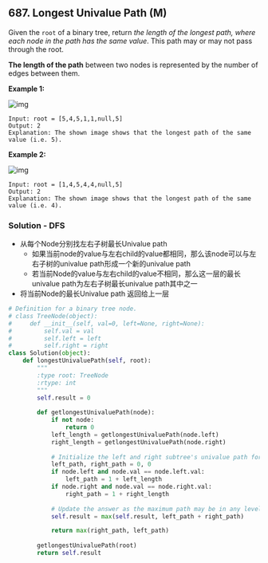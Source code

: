 ## 

## 687. Longest Univalue Path (M)

Given the `root` of a binary tree, return *the length of the longest path, where each node in the path has the same value*. This path may or may not pass through the root.

**The length of the path** between two nodes is represented by the number of edges between them.

**Example 1:**

![img](https://assets.leetcode.com/uploads/2020/10/13/ex1.jpg)

```
Input: root = [5,4,5,1,1,null,5]
Output: 2
Explanation: The shown image shows that the longest path of the same value (i.e. 5).
```

**Example 2:**

![img](https://assets.leetcode.com/uploads/2020/10/13/ex2.jpg)

```
Input: root = [1,4,5,4,4,null,5]
Output: 2
Explanation: The shown image shows that the longest path of the same value (i.e. 4).
```



### Solution - DFS 

- 从每个Node分别找左右子树最长Univalue path
  - 如果当前node的value与左右child的value都相同，那么该node可以与左右子树的univalue path形成一个新的univalue path
  - 若当前Node的value与左右child的value不相同，那么这一层的最长univalue path为左右子树最长univalue path其中之一
- 将当前Node的最长Univalue path 返回给上一层

```python
# Definition for a binary tree node.
# class TreeNode(object):
#     def __init__(self, val=0, left=None, right=None):
#         self.val = val
#         self.left = left
#         self.right = right
class Solution(object):
    def longestUnivaluePath(self, root):
        """
        :type root: TreeNode
        :rtype: int
        """
        self.result = 0
    
        def getlongestUnivaluePath(node):
            if not node:
                return 0
            left_length = getlongestUnivaluePath(node.left)
            right_length = getlongestUnivaluePath(node.right)
			
            # Initialize the left and right subtree's univalue path for each node
            left_path, right_path = 0, 0
            if node.left and node.val == node.left.val:
                left_path = 1 + left_length
            if node.right and node.val == node.right.val:
                right_path = 1 + right_length
            
            # Update the answer as the maximum path may be in any level
            self.result = max(self.result, left_path + right_path)

            return max(right_path, left_path)
        
        getlongestUnivaluePath(root)
        return self.result
```

